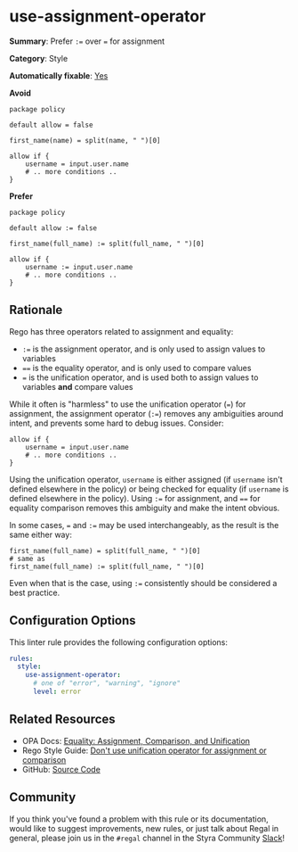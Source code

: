 # use-assignment-operator

**Summary**: Prefer `:=` over `=` for assignment

**Category**: Style

**Automatically fixable**: [Yes](/regal/fixing)

**Avoid**
```rego
package policy

default allow = false

first_name(name) = split(name, " ")[0]

allow if {
    username = input.user.name
    # .. more conditions ..
}
```

**Prefer**
```rego
package policy

default allow := false

first_name(full_name) := split(full_name, " ")[0]

allow if {
    username := input.user.name
    # .. more conditions ..
}
```

## Rationale

Rego has three operators related to assignment and equality:

- `:=` is the assignment operator, and is only used to assign values to variables
- `==` is the equality operator, and is only used to compare values
- `=` is the unification operator, and is used both to assign values to variables **and** compare values

While it often is "harmless" to use the unification operator (`=`) for assignment, the assignment operator (`:=`)
removes any ambiguities around intent, and prevents some hard to debug issues. Consider:

```rego
allow if {
    username = input.user.name
    # .. more conditions ..
}
```

Using the unification operator, `username` is either assigned (if `username` isn't defined elsewhere in the
policy) or being checked for equality (if `username` is defined elsewhere in the policy). Using `:=` for assignment,
and `==` for equality comparison removes this ambiguity and make the intent obvious.

In some cases, `=` and `:=` may be used interchangeably, as the result is the same either way:

```rego
first_name(full_name) = split(full_name, " ")[0]
# same as
first_name(full_name) := split(full_name, " ")[0]
```

Even when that is the case, using `:=` consistently should be considered a best practice.

## Configuration Options

This linter rule provides the following configuration options:

```yaml
rules:
  style:
    use-assignment-operator:
      # one of "error", "warning", "ignore"
      level: error
```

## Related Resources

- OPA Docs: [Equality: Assignment, Comparison, and Unification](https://www.openpolicyagent.org/docs/policy-language/#equality-assignment-comparison-and-unification)
- Rego Style Guide: [Don't use unification operator for assignment or comparison](https://github.com/StyraInc/rego-style-guide#dont-use-unification-operator-for-assignment-or-comparison)
- GitHub: [Source Code](https://github.com/StyraInc/regal/blob/main/bundle/regal/rules/style/use-assignment-operator/use_assignment_operator.rego)

## Community

If you think you've found a problem with this rule or its documentation, would like to suggest improvements, new rules,
or just talk about Regal in general, please join us in the `#regal` channel in the Styra Community
[Slack](https://inviter.co/styra)!
